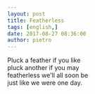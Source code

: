 ```yaml
---
layout: post
title: Featherless
tags: [english,]
date: 2017-08-27 08:36:00
author: pietro
---
```

Pluck a feather if you like<br/>pluck another if you may<br/>featherless we'll all soon be<br/>just like we were one day.
